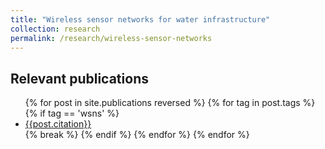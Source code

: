 ```yaml
---
title: "Wireless sensor networks for water infrastructure"
collection: research
permalink: /research/wireless-sensor-networks
---
```


## Relevant publications

<ul>
{% for post in site.publications reversed %}
  {% for tag in post.tags %}
    {% if tag == 'wsns' %}
      <li class="publication__li"><a href="{{post.permalink}}">{{post.citation}}</a></li>
      {% break %}
    {% endif %}
  {% endfor %}
{% endfor %}
</ul>
